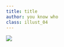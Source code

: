 ```yaml
---
title: title
author: you know who
class: illust_04
---
```


<div class="illust-image-right">
<img src="image/illust-tachiban_b.jpg" />
</div>

